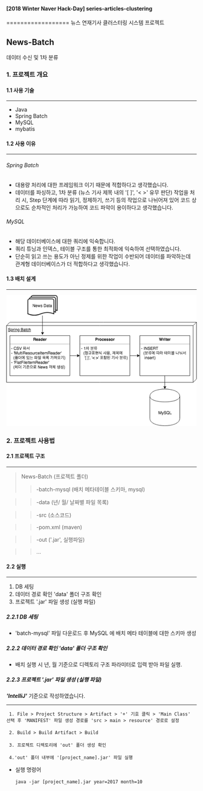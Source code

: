 #### [2018 Winter Naver Hack-Day] series-articles-clustering
==================
뉴스 연재기사 클러스터링 시스템 프로젝트

News-Batch
--------------
데이터 수신 및 1차 분류

### 1. 프로젝트 개요
#### 1.1 사용 기술
---
* Java
* Spring Batch
* MySQL
* mybatis

#### 1.2 사용 이유
---
###### Spring Batch
* 대용량 처리에 대한 프레임워크 이기 때문에 적합하다고 생각했습니다.
* 데이터를 파싱하고, 1차 분류 (뉴스 기사 제목 내의 '[ ]', '< >' 유무 판단) 작업을 처리 시, Step 단계에 따라 읽기, 정제하기, 쓰기 등의 작업으로 나뉘어져 있어 코드 상으로도 순차적인 처리가 가능하여 코드 파악이 용이하다고 생각했습니다.

###### MySQL
* 해당 데이터베이스에 대한 쿼리에 익숙합니다.
* 쿼리 튜닝과 인덱스, 테이블 구조를 통한 최적화에 익숙하여 선택하였습니다.
* 단순히 읽고 쓰는 용도가 아닌 정제를 위한 작업이 수반되어 데이터를 파악하는데 관계형 데이터베이스가 더 적합하다고 생각했습니다.

#### 1.3 배치 설계
---
![project_structure](./image/project_structure.png)

### 2. 프로젝트 사용법
#### 2.1 프로젝트 구조
---
>News-Batch (프로젝트 폴더)
>>-batch-mysql (배치 메타테이블 스키마, mysql)

>>-data (년/ 월/ 날짜별 파일 목록)

>>-src (소스코드)

>>-pom.xml (maven)

>>-out ('.jar', 실행파일)

>>...

#### 2.2 실행
---
1. DB 세팅
2. 데이터 경로 확인 'data' 폴더 구조 확인
3. 프로젝트 '.jar' 파일 생성 (실행 파일)

##### 2.2.1 DB 세팅
* 'batch-mysql' 파일 다운로드 후 MySQL 에 배치 메타 테이블에 대한 스키마 생성


##### 2.2.2 데이터 경로 확인 'data' 폴더 구조 확인
* 배치 실행 시 년, 월 기준으로 디렉토리 구조 파라미터로 입력 받아 파일 실행.


##### 2.2.3 프로젝트 '.jar' 파일 생성 (실행 파일)
<strong><em>'IntelliJ'</em></strong> 기준으로 작성하였습니다.
___

     1. File > Project Structure > Artifact > '+' 기호 클릭 > 'Main Class' 선택 후 'MANIFEST' 파일 생성 경로를 'src > main > resource' 경로로 설정
     
	 2. Build > Build Artifact > Build
	 
	 3. 프로젝트 디렉토리에 'out' 폴더 생성 확인
	 
	 4.'out' 폴더 내부에 '[project_name].jar' 파일 실행

* 실행 명령어

	  java -jar [project_name].jar year=2017 month=10
